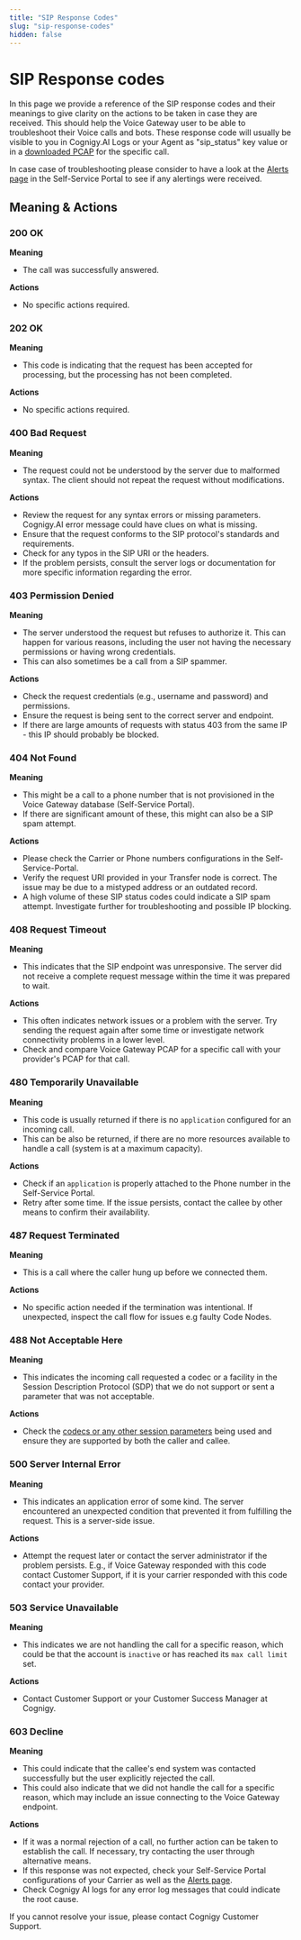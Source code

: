 ```yaml
---
title: "SIP Response Codes"
slug: "sip-response-codes"
hidden: false
---
```


# SIP Response codes

In this page we provide a reference of the SIP response codes and their meanings to give clarity on the actions to be taken in case they are received. This should help the Voice Gateway user to be able to troubleshoot their Voice calls and bots. These response code will usually be visible to you in Cognigy.AI Logs or your Agent as "sip_status" key value or in a [downloaded PCAP](../webapp/recent-calls.md) for the specific call. 

In case case of troubleshooting please consider to have a look at the [Alerts page](../webapp/alerts.md) in the Self-Service Portal to see if any alertings were received.

## Meaning & Actions

### **200 OK**

**Meaning**

- The call was successfully answered.

**Actions**

- No specific actions required.

### **202 OK**

**Meaning**

- This code is indicating that the request has been accepted for processing, but the processing has not been completed.

**Actions**

- No specific actions required.

### **400 Bad Request**

**Meaning**

- The request could not be understood by the server due to malformed syntax. The client should not repeat the request without modifications.

**Actions**

- Review the request for any syntax errors or missing parameters. Cognigy.AI error message could have clues on what is missing.
- Ensure that the request conforms to the SIP protocol's standards and requirements.
- Check for any typos in the SIP URI or the headers.
- If the problem persists, consult the server logs or documentation for more specific information regarding the error.

### **403 Permission Denied**

**Meaning**

- The server understood the request but refuses to authorize it. This can happen for various reasons, including the user not having the necessary permissions or having wrong credentials.
- This can also sometimes be a call from a SIP spammer.

**Actions**

- Check the request credentials (e.g., username and password) and permissions.
- Ensure the request is being sent to the correct server and endpoint.
- If there are large amounts of requests with status 403 from the same IP - this IP should probably be blocked.

### **404 Not Found**

**Meaning**

- This might be a call to a phone number that is not provisioned in the Voice Gateway database (Self-Service Portal).
- If there are significant amount of these, this might can also be a SIP spam attempt.

**Actions**
- Please check the Carrier or Phone numbers configurations in the Self-Service-Portal. 
- Verify the request URI provided in your Transfer node is correct. The issue may be due to a mistyped address or an outdated record.
- A high volume of these SIP status codes could indicate a SIP spam attempt. Investigate further for troubleshooting and possible IP blocking.

### **408 Request Timeout**

**Meaning**

- This indicates that the SIP endpoint was unresponsive. The server did not receive a complete request message within the time it was prepared to wait.

**Actions**

- This often indicates network issues or a problem with the server. Try sending the request again after some time or investigate network connectivity problems in a lower level. 
- Check and compare Voice Gateway PCAP for a specific call with your provider's PCAP for that call.

### **480 Temporarily Unavailable**

**Meaning**

- This code is usually returned if there is no `application` configured for an incoming call. 
- This can be also be returned, if there are no more resources available to handle a call (system is at a maximum capacity).

**Actions**

- Check if an `application` is properly attached to the Phone number in the Self-Service Portal.
- Retry after some time. If the issue persists, contact the callee by other means to confirm their availability.

### **487 Request Terminated**

**Meaning**

- This is a call where the caller hung up before we connected them.

**Actions**

- No specific action needed if the termination was intentional. If unexpected, inspect the call flow for issues e.g faulty Code Nodes.

### **488 Not Acceptable Here**

**Meaning**

- This indicates the incoming call requested a codec or a facility in the Session Description Protocol (SDP) that we do not support or sent a parameter that was not acceptable.

**Actions**

- Check the [codecs or any other session parameters](../installation/technical-capabilities.md) being used and ensure they are supported by both the caller and callee.

### **500 Server Internal Error**

**Meaning**

- This indicates an application error of some kind. The server encountered an unexpected condition that prevented it from fulfilling the request. This is a server-side issue.

**Actions**

- Attempt the request later or contact the server administrator if the problem persists. E.g., if Voice Gateway responded with this code contact Customer Support, if it is your carrier responded with this code contact your provider.

### **503 Service Unavailable**

**Meaning**

- This indicates we are not handling the call for a specific reason, which could be that the account is `inactive` or has reached its `max call limit` set.

**Actions**

- Contact Customer Support or your Customer Success Manager at Cognigy.

### **603 Decline**

**Meaning**

- This could indicate that the callee's end system was contacted successfully but the user explicitly rejected the call. 
- This could also indicate that we did not handle the call for a specific reason, which may include an issue connecting to the Voice Gateway endpoint.

**Actions**

- If it was a normal rejection of a call, no further action can be taken to establish the call. If necessary, try contacting the user through alternative means.
- If this response was not expected, check your Self-Service Portal configurations of your Carrier as well as the [Alerts page](../webapp/alerts.md).
- Check Cognigy AI logs for any error log messages that could indicate the root cause.


If you cannot resolve your issue, please contact Cognigy Customer Support.